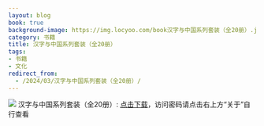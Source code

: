```yaml
---
layout: blog
book: true
background-image: https://img.locyoo.com/book汉字与中国系列套装（全20册）.jpg
category: 书籍
title: 汉字与中国系列套装（全20册）
tags:
- 书籍
- 文化
redirect_from:
  - /2024/03/汉字与中国系列套装（全20册）/
---
```

![](https://img.locyoo.com/book汉字与中国系列套装（全20册）.jpg)
汉字与中国系列套装（全20册）: <a name = "ref1" href="https://url18.ctfile.com/f/50983618-1439915953-80cf74?p=3619">点击下载</a>，访问密码请点击右上方“关于”自行查看